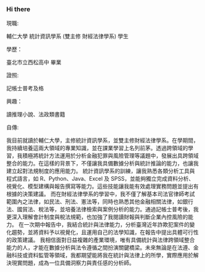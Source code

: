 ### Hi there
現職:

輔仁大學 統計資訊學系 (雙主修 財經法律學系) 學生

學歷：

臺北市立西松高中 畢業

證照:

記帳士普考及格

興趣：

讀推理小說、法政類書籍

自傳:

我目前就讀於輔仁大學，主修統計資訊學系，並雙主修財經法律學系。在學期間，我持續培養這兩大領域的專業知識，並在課業學習上名列前茅。透過跨領域的學習，我積極將統計方法運用於分析金融犯罪與風險管理等議題中，發展出具跨領域整合的能力。在這樣的背景下，不僅讓我具備數據分析與統計推論的能力，也讓我建立起對法規制度的應用能力。
	統計資訊學系的訓練，讓我熟悉各類分析工具與程式語言，如 R、Python、Java、Excel 及 SPSS，並能夠獨立完成資料分析、視覺化、模型建構與報告撰寫等能力。這些技能讓我能有效處理實務問題並提出有根據的決策建議。
	而在財經法律學系的學習中，我不僅了解基本司法官律師考試範圍內之法律，如民法、刑法、憲法等，同時也熟悉其他金融相關法律，如銀行法、國貿法、稅法等，並培養法律檢索與案例分析的能力。通過記帳士普考後，我更深入理解會計制度與稅法規範，也加強了我閱讀財報與判斷企業內控風險的能力。
	在一次期中報告中，我結合統計與法律能力，分析臺灣近年詐欺犯案件的變化趨勢，並將資料予以視覺化，且運用自己的法學知識，在報告中提出具體可行性的政策建議。
	我相信面對日益複雜的產業環境，唯有具備統計與法律跨領域整合能力的人，才能在數據分析與法令遵循之間扮演關鍵橋梁。未來無論是在法遵、金融科技或資料監管等領域，我都期望能將我在統計與法律上的所學，實際應用於解決現實問題，成為一位具備洞察力與責任感的分析師。


<!--
**Howard1230/Howard1230** is a ✨ _special_ ✨ repository because its `README.md` (this file) appears on your GitHub profile.

Here are some ideas to get you started:

- 🔭 I’m currently working on ...
- 🌱 I’m currently learning ...
- 👯 I’m looking to collaborate on ...
- 🤔 I’m looking for help with ...
- 💬 Ask me about ...
- 📫 How to reach me: ...
- 😄 Pronouns: ...
- ⚡ Fun fact: ...
-->
